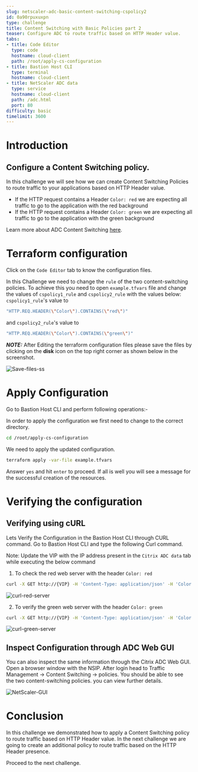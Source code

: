 ```yaml
---
slug: netscaler-adc-basic-content-switching-cspolicy2
id: 0a90rpuxuxpn
type: challenge
title: Content Switching with Basic Policies part 2
teaser: Configure ADC to route traffic based on HTTP Header value.
tabs:
- title: Code Editor
  type: code
  hostname: cloud-client
  path: /root/apply-cs-configuration
- title: Bastion Host CLI
  type: terminal
  hostname: cloud-client
- title: NetScaler ADC data
  type: service
  hostname: cloud-client
  path: /adc.html
  port: 80
difficulty: basic
timelimit: 3600
---
```

Introduction
============

## Configure a Content Switching policy.

In this challenge we will see how we can create Content Switching Policies to route traffic to your applications based on HTTP Header value.

- If the HTTP request contains a Header `Color: red` we are expecting all traffic to go to the application with the red background
- If the HTTP request contains a Header `Color: green` we are expecting all traffic to go to the application with the green background

Learn more about ADC Content Switching [here](https://docs.citrix.com/en-us/citrix-adc/current-release/content-switching.html).


Terraform configuration
=======================

Click on the `Code Editor` tab to know the configuration files.

In this Challenge we need to change the `rule` of the two content-switching policies.
To achieve this you need to open `example.tfvars` file and change the values of `cspolicy1_rule`  and `cspolicy2_rule` with the values below:
`cspolicy1_rule`'s value to
```bash
"HTTP.REQ.HEADER(\"Color\").CONTAINS(\"red\")"
```
and `cspolicy2_rule`'s value to
```bash
"HTTP.REQ.HEADER(\"Color\").CONTAINS(\"green\")"
```

 **_NOTE:_** After Editing the terraform configuration files please save the files by clicking on the **disk** icon on the top right corner as shown below in the screenshot.


 ![Save-files-ss](https://github.com/citrix/terraform-cloud-scripts/blob/master/assets/instruqt_lab/netscaler-adc-basic-content-switching-using-terraform/Part-2-Save.png?raw=true)


Apply Configuration
===================

Go to Bastion Host CLI and perform following operations:-

In order to apply the configuration we first need to change to
the correct directory.
```bash
cd /root/apply-cs-configuration
```

We need to apply the updated configuration.
```bash
terraform apply -var-file example.tfvars
```
Answer `yes` and hit `enter` to proceed. If all is well you will see a message for the successful
creation of the resources.

Verifying the configuration
===========================

## Verifying using cURL

Lets Verify the Configuration in the  Bastion Host CLI  through CURL command.
Go to Bastion Host CLI  and type the following Curl command.

Note: Update the VIP with the IP address present in the `Citrix ADC data` tab while executing the below command

1. To check the red web server with the header `Color: red`

```bash
curl -X GET http://{VIP} -H 'Content-Type: application/json' -H 'Color: red'
```
![curl-red-server](https://github.com/citrix/terraform-cloud-scripts/blob/master/assets/instruqt_lab/netscaler-adc-basic-content-switching-using-terraform/curl-red-server.png?raw=true)

2. To verify the green web server with the header `Color: green`

```bash
curl -X GET http://{VIP} -H 'Content-Type: application/json' -H 'Color: green'
```
![curl-green-server](https://github.com/citrix/terraform-cloud-scripts/blob/master/assets/instruqt_lab/netscaler-adc-basic-content-switching-using-terraform/curl-green-server.png?raw=true)



## Inspect Configuration through ADC Web GUI
You can also inspect the same information through the
Citrix ADC Web GUI.
Open a browser window with the NSIP. After login head to Traffic Management -> Content Switching -> policies.
You should be able to see the two content-switching policies.
you can view further details.

![NetScaler-GUI](https://github.com/citrix/terraform-cloud-scripts/blob/master/assets/instruqt_lab/netscaler-adc-basic-content-switching-using-terraform/adc-gui-red-green-policy.png?raw=true)

Conclusion
==========

In this challenge we demonstrated how to apply a Content Switching policy to route traffic based on HTTP Header value. In the next challenge we are going to create an additional policy to route traffic based on the HTTP Header presence.

Proceed to the next challenge.